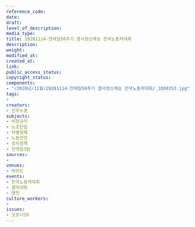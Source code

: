 ```yaml
---
reference_code: 
date: 
draft: 
level_of_description: 
media_type: 
title: 20201114-전태일50주기 열사정신계승 전국노동자대회
description: 
weight: 
modified_at: 
created_at: 
link: 
public_access_status: 
copyright_status: 
components:
- "/2020년/11월/20201114-전태일50주기 열사정신계승 전국노동자대회/_1DX0353.jpg"
tags:
- 
creators:
- 민주노총
subjects:
- 비정규직
- 노조탄압
- 차별철폐
- 노동안전
- 정치정책
- 전태일3법
sources:
- 
venues:
- 여의도
events:
- 전국노동자대회
- 결의대회
- 행진
culture_workers:
- 
issues:
- 코로나19
---
```

